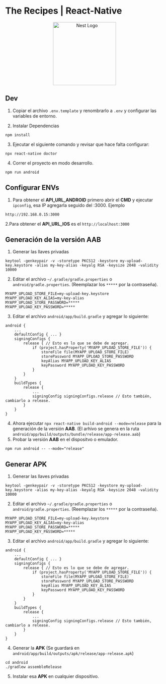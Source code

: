 # The Recipes | React-Native

<p align="center">
  <a href="http://nestjs.com/" target="blank"><img src="https://reactnative.dev/img/header_logo.svg" width="200" alt="Nest Logo" /></a>
</p>

## Dev

1. Copiar el archivo `.env.template` y renombrarlo a `.env` y configurar las variables de entorno.

2. Instalar Dependencias

```
npm install
```

3. Ejecutar el siguiente comando y revisar que hace falta configurar:

```
npx react-native doctor
```

4. Correr el proyecto en modo desarrollo.

```
npm run android
```

## Configurar ENVs

1. Para obtener el **API_URL_ANDROID** primero abrir el **CMD** y ejecutar `ipconfig`, esa IP agregarla seguido del :3000. Ejemplo

```
http://192.168.0.15:3000
```

2.Para obtener el **API_URL_IOS** es el `http://localhost:3000`

## Generación de la versión AAB

1. Generar las llaves privadas

```
keytool -genkeypair -v -storetype PKCS12 -keystore my-upload-key.keystore -alias my-key-alias -keyalg RSA -keysize 2048 -validity 10000
```

2. Editar el archivo `~/.gradle/gradle.properties` o `android/gradle.properties`. (Reemplazar los `*****` por la contraseña).

```
MYAPP_UPLOAD_STORE_FILE=my-upload-key.keystore
MYAPP_UPLOAD_KEY_ALIAS=my-key-alias
MYAPP_UPLOAD_STORE_PASSWORD=*****
MYAPP_UPLOAD_KEY_PASSWORD=*****
```

3. Editar el archivo `android/app/build.gradle` y agregar lo siguiente:

```
android {
    ...
    defaultConfig { ... }
    signingConfigs {
        release { // Esto es lo que se debe de agregar.
            if (project.hasProperty('MYAPP_UPLOAD_STORE_FILE')) {
                storeFile file(MYAPP_UPLOAD_STORE_FILE)
                storePassword MYAPP_UPLOAD_STORE_PASSWORD
                keyAlias MYAPP_UPLOAD_KEY_ALIAS
                keyPassword MYAPP_UPLOAD_KEY_PASSWORD
            }
        }
    }
    buildTypes {
        release {
            ...
            signingConfig signingConfigs.release // Esto también, cambiarlo a release.
        }
    }
}
```

4. Ahora ejecutar `npx react-native build-android --mode=release` para la generación de la versión **AAB**. (El arhivo se genera en la ruta `android/app/build/outputs/bundle/release/app-release.aab`)
5. Probar la versión **AAB** en el dispositvo o emulador.

```
npm run android -- --mode="release"
```

## Generar APK

1. Generar las llaves privadas

```
keytool -genkeypair -v -storetype PKCS12 -keystore my-upload-key.keystore -alias my-key-alias -keyalg RSA -keysize 2048 -validity 10000
```

2. Editar el archivo `~/.gradle/gradle.properties` o `android/gradle.properties`. (Reemplazar los `*****` por la contraseña).

```
MYAPP_UPLOAD_STORE_FILE=my-upload-key.keystore
MYAPP_UPLOAD_KEY_ALIAS=my-key-alias
MYAPP_UPLOAD_STORE_PASSWORD=*****
MYAPP_UPLOAD_KEY_PASSWORD=*****
```

3. Editar el archivo `android/app/build.gradle` y agregar lo siguiente:

```
android {
    ...
    defaultConfig { ... }
    signingConfigs {
        release { // Esto es lo que se debe de agregar.
            if (project.hasProperty('MYAPP_UPLOAD_STORE_FILE')) {
                storeFile file(MYAPP_UPLOAD_STORE_FILE)
                storePassword MYAPP_UPLOAD_STORE_PASSWORD
                keyAlias MYAPP_UPLOAD_KEY_ALIAS
                keyPassword MYAPP_UPLOAD_KEY_PASSWORD
            }
        }
    }
    buildTypes {
        release {
            ...
            signingConfig signingConfigs.release // Esto también, cambiarlo a release.
        }
    }
}
```

4. Generar la **APK** (Se guardará en `android/app/build/outputs/apk/release/app-release.apk`)

```
cd android
./gradlew assembleRelease
```

5. Instalar esa **APK** en cualquier dispositivo.
